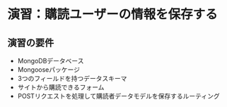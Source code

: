 # 演習：購読ユーザーの情報を保存する

## 演習の要件

- MongoDBデータベース
- Mongooseパッケージ
- 3つのフィールドを持つデータスキーマ
- サイトから購読できるフォーム
- POSTリクエストを処理して購読者データモデルを保存するルーティング

